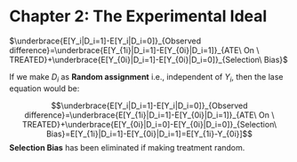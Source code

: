 # Chapter 2: The Experimental Ideal

$\underbrace{E[Y_i|D_i=1]-E[Y_i|D_i=0]}_{Observed difference}=\underbrace{E[Y_{1i}|D_i=1]-E[Y_{0i}|D_i=1]}_{ATE\ On \ TREATED}+\underbrace{E[Y_{0i}|D_i=1]-E[Y_{0i}|D_i=0]}_{Selection\ Bias}$​​​​​

If we make $D_i$ as **Random assignment** i.e., independent of $Y_i$, then the lase equation would be:

$$\underbrace{E[Y_i|D_i=1]-E[Y_i|D_i=0]}_{Observed difference}=\underbrace{E[Y_{1i}|D_i=1]-E[Y_{0i}|D_i=1]}_{ATE\ On \ TREATED}+\underbrace{E[Y_{0i}|D_i=0]-E[Y_{0i}|D_i=0]}_{Selection\ Bias}=E[Y_{1i}|D_i=1]-E[Y_{0i}|D_i=1]=E[Y_{1i}-Y_{0i}]$$​**Selection Bias** has been eliminated if making treatment random. 









